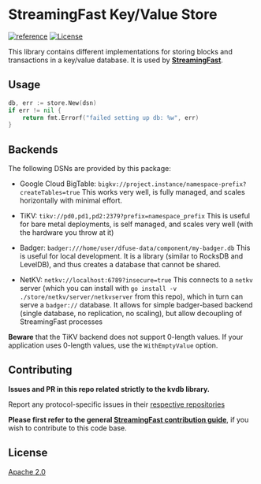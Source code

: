 # StreamingFast Key/Value Store

[![reference](https://img.shields.io/badge/godoc-reference-5272B4.svg?style=flat-square)](https://pkg.go.dev/github.com/streamingfast/kvdb)
[![License](https://img.shields.io/badge/License-Apache%202.0-blue.svg)](https://opensource.org/licenses/Apache-2.0)


This library contains different implementations for storing blocks and transactions in a key/value database.
It is used by **[StreamingFast](https://github.com/streamingfast/streamingfast)**.

## Usage

```go
db, err := store.New(dsn)
if err != nil {
    return fmt.Errorf("failed setting up db: %w", err)
}
```


## Backends

The following DSNs are provided by this package:
* Google Cloud BigTable: `bigkv://project.instance/namespace-prefix?createTables=true`
  This works very well, is fully managed, and scales horizontally with minimal effort.

* TiKV:   `tikv://pd0,pd1,pd2:2379?prefix=namespace_prefix`
  This is useful for bare metal deployments, is self managed, and scales very well (with the hardware you throw at it)

* Badger: `badger:///home/user/dfuse-data/component/my-badger.db`
  This is useful for local development.  It is a library (similar to RocksDB and LevelDB), and thus creates a database that cannot be shared.

* NetKV: `netkv://localhost:6789?insecure=true`
  This connects to a `netkv` server (which you can install with `go install -v ./store/netkv/server/netkvserver` from this repo), which in turn can serve a `badger://` database.  It allows for simple badger-based backend (single database, no replication, no scaling), but allow decoupling of StreamingFast processes


**Beware** that the TiKV backend does not support 0-length values. If
your application uses 0-length values, use the `WithEmptyValue`
option.


## Contributing

**Issues and PR in this repo related strictly to the kvdb library.**

Report any protocol-specific issues in their
[respective repositories](https://github.com/streamingfast/streamingfast#protocols)

**Please first refer to the general
[StreamingFast contribution guide](https://github.com/streamingfast/streamingfast/blob/master/CONTRIBUTING.md)**,
if you wish to contribute to this code base.


## License

[Apache 2.0](LICENSE)
